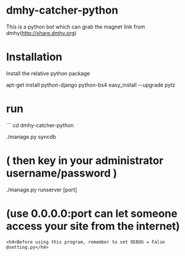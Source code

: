 dmhy-catcher-python
===================
This is a python bot which can grab the magnet link from dmhy(http://share.dmhy.org)

<h1>Installation</h1>

  Install the relative python package
  
  apt-get install python-django python-bs4
  easy_install --upgrade pytz
  
<h1>run</h1>
```
  cd dmhy-catcher-python
  
  ./manage.py syncdb 
  # ( then key in your administrator username/password )
  ./manage.py runserver [port]
  # (use 0.0.0.0:port can let someone access your site from the internet)
```
<h4>Before using this program, remember to set DEBUG = False @setting.py</h4>
